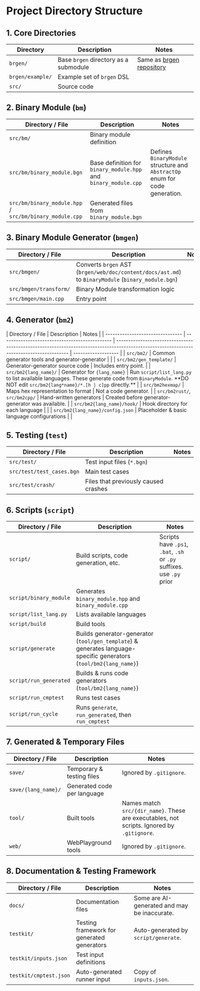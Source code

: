# Project Directory Structure

## 1. Core Directories

| Directory        | Description                           | Notes                                                          |
| ---------------- | ------------------------------------- | -------------------------------------------------------------- |
| `brgen/`         | Base `brgen` directory as a submodule | Same as [brgen repository](https://github.com/on-keyday/brgen) |
| `brgen/example/` | Example set of `brgen` DSL            |                                                                |
| `src/`           | Source code                           |                                                                |

## 2. Binary Module (`bm`)

| Directory / File                                        | Description                                                     | Notes                                                                       |
| ------------------------------------------------------- | --------------------------------------------------------------- | --------------------------------------------------------------------------- |
| `src/bm/`                                               | Binary module definition                                        |                                                                             |
| `src/bm/binary_module.bgn`                              | Base definition for `binary_module.hpp` and `binary_module.cpp` | Defines `BinaryModule` structure and `AbstractOp` enum for code generation. |
| `src/bm/binary_module.hpp` / `src/bm/binary_module.cpp` | Generated files from `binary_module.bgn`                        |                                                                             |

## 3. Binary Module Generator (`bmgen`)

| Directory / File       | Description                                                                                        | Notes |
| ---------------------- | -------------------------------------------------------------------------------------------------- | ----- |
| `src/bmgen/`           | Converts `brgen` AST (`brgen/web/doc/content/docs/ast.md`) to `BinaryModule` (`binary_module.bgn`) |       |
| `src/bmgen/transform/` | Binary Module transformation logic                                                                 |       |
| `src/bmgen/main.cpp`   | Entry point                                                                                        |       |

## 4. Generator (`bm2`)

| Directory / File                 | Description                                    | Notes                                                                                                                                    |
| -------------------------------- | ---------------------------------------------- | ---------------------------------------------------------------------------------------------------------------------------------------- | ------------------- |
| `src/bm2/`                       | Common generator tools and generator-generator |                                                                                                                                          |
| `src/bm2/gen_template/`          | Generator-generator source code                | Includes entry point.                                                                                                                    |
| `src/bm2{lang_name}/`            | Generator for `{lang_name}`                    | Run `script/list_lang.py` to list available languages. These generate code from `BinaryModule`. \*\*DO NOT edit `src/bm2{lang*name}/*.[h | c]pp` directly.\*\* |
| `src/bm2hexmap/`                 | Maps hex representation to format              | Not a code generator.                                                                                                                    |
| `src/bm2rust/`, `src/bm2cpp/`    | Hand-written generators                        | Created before generator-generator was available.                                                                                        |
| `src/bm2{lang_name}/hook/`       | Hook directory for each language               |                                                                                                                                          |
| `src/bm2{lang_name}/config.json` | Placeholder & basic language configurations    |                                                                                                                                          |

## 5. Testing (`test`)

| Directory / File          | Description                          | Notes |
| ------------------------- | ------------------------------------ | ----- |
| `src/test/`               | Test input files (`*.bgn`)           |       |
| `src/test/test_cases.bgn` | Main test cases                      |       |
| `src/test/crash/`         | Files that previously caused crashes |       |

## 6. Scripts (`script`)

| Directory / File       | Description                                                                                                       | Notes                                                                 |
| ---------------------- | ----------------------------------------------------------------------------------------------------------------- | --------------------------------------------------------------------- |
| `script/`              | Build scripts, code generation, etc.                                                                              | Scripts have `.ps1`, `.bat`, `.sh` or `.py` suffixes. use `.py` prior |
| `script/binary_module` | Generates `binary_module.hpp` and `binary_module.cpp`                                                             |                                                                       |
| `script/list_lang.py`  | Lists available languages                                                                                         |                                                                       |
| `script/build`         | Build tools                                                                                                       |                                                                       |
| `script/generate`      | Builds generator-generator (`tool/gen_template`) & generates language-specific generators (`tool/bm2{lang_name}`) |                                                                       |
| `script/run_generated` | Builds & runs code generators (`tool/bm2{lang_name}`)                                                             |                                                                       |
| `script/run_cmptest`   | Runs test cases                                                                                                   |                                                                       |
| `script/run_cycle`     | Runs `generate`, `run_generated`, then `run_cmptest`                                                              |                                                                       |

## 7. Generated & Temporary Files

| Directory / File    | Description                 | Notes                                                                                      |
| ------------------- | --------------------------- | ------------------------------------------------------------------------------------------ |
| `save/`             | Temporary & testing files   | Ignored by `.gitignore`.                                                                   |
| `save/{lang_name}/` | Generated code per language |                                                                                            |
| `tool/`             | Built tools                 | Names match `src/{dir_name}`. These are executables, not scripts. Ignored by `.gitignore`. |
| `web/`              | WebPlayground tools         | Ignored by `.gitignore`.                                                                   |

## 8. Documentation & Testing Framework

| Directory / File       | Description                                | Notes                                        |
| ---------------------- | ------------------------------------------ | -------------------------------------------- |
| `docs/`                | Documentation files                        | Some are AI-generated and may be inaccurate. |
| `testkit/`             | Testing framework for generated generators | Auto-generated by `script/generate`.         |
| `testkit/inputs.json`  | Test input definitions                     |                                              |
| `testkit/cmptest.json` | Auto-generated runner input                | Copy of `inputs.json`.                       |
